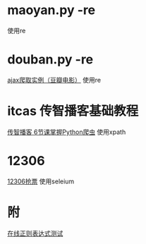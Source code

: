 # maoyan.py -re
使用re 

# douban.py -re
[ajax爬取实例（豆瓣电影）](https://www.cnblogs.com/xpwi/p/9600894.html)
使用re

# itcas 传智播客基础教程
[传智播客 6节课掌握Python爬虫](http://yun.itheima.com/course/368.html)
使用xpath

# 12306 
[12306抢票](https://p.pyti.me/spider/files/09-%E9%A1%B9%E7%9B%AE-12306%E8%B4%AD%E7%A5%A8%EF%BC%88requests%EF%BC%89/1.12306%E8%B4%AD%E7%A5%A8%E6%8A%93%E5%8C%85%E5%88%86%E6%9E%90%E4%BB%A5%E5%8F%8A%E4%BB%BB%E5%8A%A1%E5%88%86%E8%A7%A3.html)
使用seleium

# 附
[在线正则表达式测试](http://tool.oschina.net/regex)

